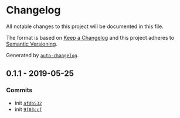 # Changelog

All notable changes to this project will be documented in this file.

The format is based on [Keep a Changelog](http://keepachangelog.com/en/1.0.0/)
and this project adheres to [Semantic Versioning](http://semver.org/spec/v2.0.0.html).

Generated by [`auto-changelog`](https://github.com/CookPete/auto-changelog).

## 0.1.1 - 2019-05-25

### Commits

- init [`afdb532`](https://github.com/sw-yx/cli-state/commit/afdb5321a4fe0e71010945da1b198057a3bec12c)
- init [`9f03ccf`](https://github.com/sw-yx/cli-state/commit/9f03ccf3942ea75e3564a8c63c710f2d102027ce)
